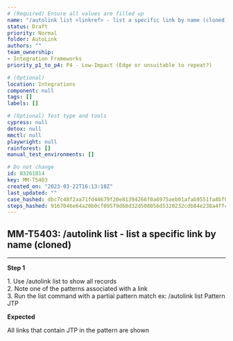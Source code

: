 ```yaml
---
# (Required) Ensure all values are filled up
name: "/autolink list <linkref> - list a specific link by name (cloned)"
status: Draft
priority: Normal
folder: AutoLink
authors: ""
team_ownership: 
- Integration Frameworks
priority_p1_to_p4: P4 - Low-Impact (Edge or unsuitable to repeat?)

# (Optional)
location: Integrations
component: null
tags: []
labels: []

# (Optional) Test type and tools
cypress: null
detox: null
mmctl: null
playwright: null
rainforest: []
manual_test_environments: []

# Do not change
id: 83261814
key: MM-T5403
created_on: "2023-03-22T16:13:18Z"
last_updated: ""
case_hashed: dbc7c48f2aa71fd44679f20e81394266f0a6975aeb01afab9551fa8bf0b9625720c6ef8edee49aa2b790780c28586ce2
steps_hashed: 9167046e64a20b0cf095f9d68d32d508056d5320232cdb84e238a4ffcb13b196922d6dbcb4206fceb3b81068096fccd2
---
```


<!-- (Auto-generated) Based on frontmatter's "key" and "name" -->

## MM-T5403: /autolink list <linkref> - list a specific link by name (cloned)

---

**Step 1**

1\. Use /autolink list to show all records\
2\. Note one of the patterns associated with a link\
3\. Run the list command with a partial pattern match ex: /autolink list Pattern JTP

**Expected**

All links that contain JTP in the pattern are shown
